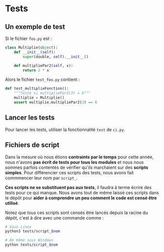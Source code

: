 # Tests

## Un exemple de test

Si le fichier `foo.py` est :
```py
class Multiplie(object):
    def __init__(self):
        super(double, self).__init__()

    def multipliePar2(self, x):
        return 2 * x
```

Alors le fichier `test_foo.py` contient :
```py
def test_multiplieFonction():
    """Teste si multipliePar2(3) = 6"""
    multiplie = Multiplie()
    assert multiplie.multipliePar2(3) == 6
```

## Lancer les tests

Pour lancer les tests, utiliser la fonctionnalité `test` de `ci.py`.


## Fichiers de script

Dans la mesure où nous étions __contraints par le temps__ pour cette année, nous n'avons __pas écrit de tests pour tous les modules__ et nous nous sommes parfois contentés de vérifier qu'ils marchaient sur des __scripts simples__. Pour différencier ces scripts des tests, nous avons fait commmencer leur nom par `script_`.

__Ces scripts ne se substituent pas aux tests__, il faudra à terme écrire des tests pour ce qui manque. Nous avons tout de même laissé ces scripts dans le dépôt pour __aider à comprendre un peu comment le code est censé être utilisé__.

Notez que tous ces scripts sont censés être lancés depuis la racine du dépôt, c'est à dire avec une commande comme :
```sh
# Sous Linux
python3 tests/script_$nom

# De même sous Windows
python tests/script_$nom 
```
